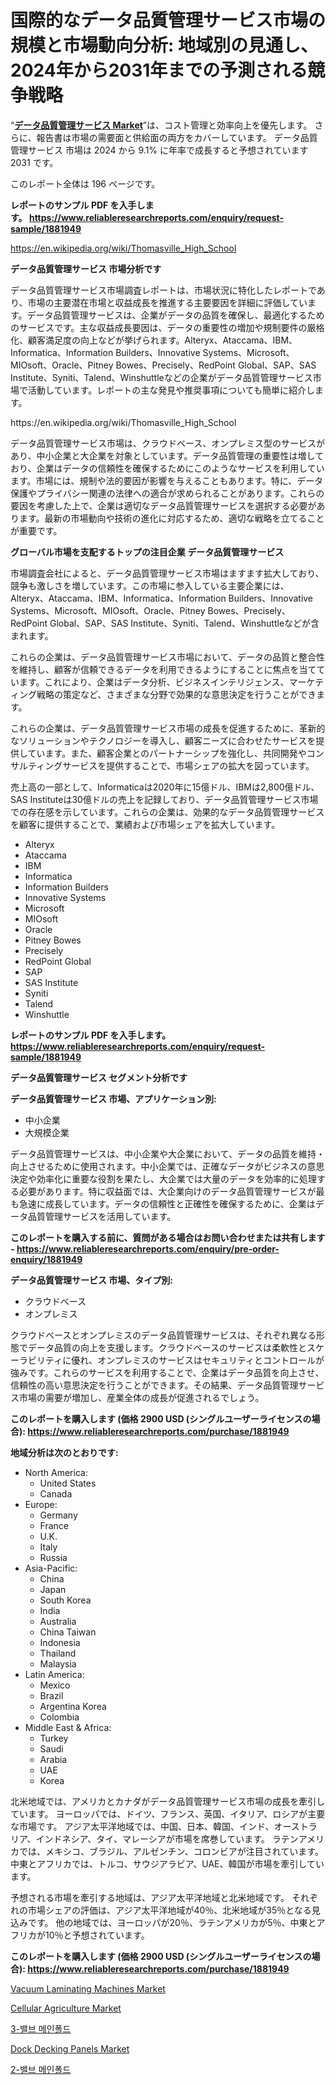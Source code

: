 <p><h1>国際的なデータ品質管理サービス市場の規模と市場動向分析: 地域別の見通し、2024年から2031年までの予測される競争戦略</h1></p><p>&ldquo;<strong><a href="https://www.reliableresearchreports.com/data-quality-management-service-r1881949">データ品質管理サービス Market</a></strong>&rdquo;は、コスト管理と効率向上を優先します。 さらに、報告書は市場の需要面と供給面の両方をカバーしています。 データ品質管理サービス 市場は 2024 から 9.1% に年率で成長すると予想されています2031 です。</p>
<p>このレポート全体は 196 ページです。</p>
<p><strong>レポートのサンプル PDF を入手します。&nbsp;<a href="https://www.reliableresearchreports.com/enquiry/request-sample/1881949">https://www.reliableresearchreports.com/enquiry/request-sample/1881949</a></strong></p>
<p><a href="https://en.wikipedia.org/wiki/Thomasville_High_School">https://en.wikipedia.org/wiki/Thomasville_High_School</a></p>
<p><strong>データ品質管理サービス 市場分析です</strong></p>
<p><p>データ品質管理サービス市場調査レポートは、市場状況に特化したレポートであり、市場の主要潜在市場と収益成長を推進する主要要因を詳細に評価しています。データ品質管理サービスは、企業がデータの品質を確保し、最適化するためのサービスです。主な収益成長要因は、データの重要性の増加や規制要件の厳格化、顧客満足度の向上などが挙げられます。Alteryx、Ataccama、IBM、Informatica、Information Builders、Innovative Systems、Microsoft、MIOsoft、Oracle、Pitney Bowes、Precisely、RedPoint Global、SAP、SAS Institute、Syniti、Talend、Winshuttleなどの企業がデータ品質管理サービス市場で活動しています。レポートの主な発見や推奨事項についても簡単に紹介します。</p></p>
<p>https://en.wikipedia.org/wiki/Thomasville_High_School</p>
<p><p>データ品質管理サービス市場は、クラウドベース、オンプレミス型のサービスがあり、中小企業と大企業を対象としています。データ品質管理の重要性は増しており、企業はデータの信頼性を確保するためにこのようなサービスを利用しています。市場には、規制や法的要因が影響を与えることもあります。特に、データ保護やプライバシー関連の法律への適合が求められることがあります。これらの要因を考慮した上で、企業は適切なデータ品質管理サービスを選択する必要があります。最新の市場動向や技術の進化に対応するため、適切な戦略を立てることが重要です。</p></p>
<p><strong>グローバル市場を支配するトップの注目企業 データ品質管理サービス</strong></p>
<p><p>市場調査会社によると、データ品質管理サービス市場はますます拡大しており、競争も激しさを増しています。この市場に参入している主要企業には、Alteryx、Ataccama、IBM、Informatica、Information Builders、Innovative Systems、Microsoft、MIOsoft、Oracle、Pitney Bowes、Precisely、RedPoint Global、SAP、SAS Institute、Syniti、Talend、Winshuttleなどが含まれます。</p><p>これらの企業は、データ品質管理サービス市場において、データの品質と整合性を維持し、顧客が信頼できるデータを利用できるようにすることに焦点を当てています。これにより、企業はデータ分析、ビジネスインテリジェンス、マーケティング戦略の策定など、さまざまな分野で効果的な意思決定を行うことができます。</p><p>これらの企業は、データ品質管理サービス市場の成長を促進するために、革新的なソリューションやテクノロジーを導入し、顧客ニーズに合わせたサービスを提供しています。また、顧客企業とのパートナーシップを強化し、共同開発やコンサルティングサービスを提供することで、市場シェアの拡大を図っています。</p><p>売上高の一部として、Informaticaは2020年に15億ドル、IBMは2,800億ドル、SAS Instituteは30億ドルの売上を記録しており、データ品質管理サービス市場での存在感を示しています。これらの企業は、効果的なデータ品質管理サービスを顧客に提供することで、業績および市場シェアを拡大しています。</p></p>
<p><ul><li>Alteryx</li><li>Ataccama</li><li>IBM</li><li>Informatica</li><li>Information Builders</li><li>Innovative Systems</li><li>Microsoft</li><li>MIOsoft</li><li>Oracle</li><li>Pitney Bowes</li><li>Precisely</li><li>RedPoint Global</li><li>SAP</li><li>SAS Institute</li><li>Syniti</li><li>Talend</li><li>Winshuttle</li></ul></p>
<p><strong>レポートのサンプル PDF を入手します。 <a href="https://www.reliableresearchreports.com/enquiry/request-sample/1881949">https://www.reliableresearchreports.com/enquiry/request-sample/1881949</a></strong></p>
<p><strong>データ品質管理サービス セグメント分析です</strong></p>
<p><strong>データ品質管理サービス 市場、アプリケーション別:</strong></p>
<p><ul><li>中小企業</li><li>大規模企業</li></ul></p>
<p><p>データ品質管理サービスは、中小企業や大企業において、データの品質を維持・向上させるために使用されます。中小企業では、正確なデータがビジネスの意思決定や効率化に重要な役割を果たし、大企業では大量のデータを効率的に処理する必要があります。特に収益面では、大企業向けのデータ品質管理サービスが最も急速に成長しています。データの信頼性と正確性を確保するために、企業はデータ品質管理サービスを活用しています。</p></p>
<p><strong>このレポートを購入する前に、質問がある場合はお問い合わせまたは共有します - <a href="https://www.reliableresearchreports.com/enquiry/pre-order-enquiry/1881949">https://www.reliableresearchreports.com/enquiry/pre-order-enquiry/1881949</a></strong></p>
<p><strong>データ品質管理サービス 市場、タイプ別:</strong></p>
<p><ul><li>クラウドベース</li><li>オンプレミス</li></ul></p>
<p><p>クラウドベースとオンプレミスのデータ品質管理サービスは、それぞれ異なる形態でデータ品質の向上を支援します。クラウドベースのサービスは柔軟性とスケーラビリティに優れ、オンプレミスのサービスはセキュリティとコントロールが強みです。これらのサービスを利用することで、企業はデータ品質を向上させ、信頼性の高い意思決定を行うことができます。その結果、データ品質管理サービス市場の需要が増加し、産業全体の成長が促進されるでしょう。</p></p>
<p><strong>このレポートを購入します (価格 2900 USD (シングルユーザーライセンスの場合): <a href="https://www.reliableresearchreports.com/purchase/1881949">https://www.reliableresearchreports.com/purchase/1881949</a></strong></p>
<p><strong>地域分析は次のとおりです:</strong></p>
<p><ul>
    <li>
        North America:
        <ul>
            <li>United States</li>
            <li>Canada</li>
        </ul>
    </li>
    <li>
        Europe:
        <ul>
            <li>Germany</li>
            <li>France</li>
            <li>U.K.</li>
            <li>Italy</li>
            <li>Russia</li>
        </ul>
    </li>
    <li>
        Asia-Pacific:
        <ul>
            <li>China</li>
            <li>Japan</li>
            <li>South Korea</li>
            <li>India</li>
            <li>Australia</li>
            <li>China Taiwan</li>
            <li>Indonesia</li>
            <li>Thailand</li>
            <li>Malaysia</li>
        </ul>
    </li>
    <li>
        Latin America:
        <ul>
            <li>Mexico</li>
            <li>Brazil</li>
            <li>Argentina Korea</li>
            <li>Colombia</li>
        </ul>
    </li>
    <li>
        Middle East & Africa:
        <ul>
            <li>Turkey</li>
            <li>Saudi</li>
            <li>Arabia</li>
            <li>UAE</li>
            <li>Korea</li>
        </ul>
    </li>
    </ul></p>
<p><p>北米地域では、アメリカとカナダがデータ品質管理サービス市場の成長を牽引しています。 ヨーロッパでは、ドイツ、フランス、英国、イタリア、ロシアが主要な市場です。 アジア太平洋地域では、中国、日本、韓国、インド、オーストラリア、インドネシア、タイ、マレーシアが市場を席巻しています。 ラテンアメリカでは、メキシコ、ブラジル、アルゼンチン、コロンビアが注目されています。 中東とアフリカでは、トルコ、サウジアラビア、UAE、韓国が市場を牽引しています。</p><p>予想される市場を牽引する地域は、アジア太平洋地域と北米地域です。 それぞれの市場シェアの評価は、アジア太平洋地域が40％、北米地域が35％となる見込みです。 他の地域では、ヨーロッパが20％、ラテンアメリカが5％、中東とアフリカが10％と予想されています。</p></p>
<p><strong>このレポートを購入します (価格 2900 USD (シングルユーザーライセンスの場合): <a href="https://www.reliableresearchreports.com/purchase/1881949">https://www.reliableresearchreports.com/purchase/1881949</a></strong></p>
<p><p><a href="https://medium.com/@gabrieluffman5656/comprehensive-analysis-of-the-global-vacuum-laminating-machines-market-growth-trends-market-17edbe57e4ae">Vacuum Laminating Machines Market</a></p><p><a href="https://www.linkedin.com/pulse/global-cellular-agriculture-market-share-growth-opportunities-zjyvc?trackingId=b3GnjuXiT2KngALFpL%2Fq4w%3D%3D">Cellular Agriculture Market</a></p><p><a href="https://github.com/rcabello548/Market-Research-Report-List-3/blob/main/162457391420.md">3-밸브 메인폴드</a></p><p><a href="https://www.linkedin.com/pulse/future-trends-global-dock-decking-panels-market-insights-analysis-jxxof?trackingId=OU%2BLBg3AT9qAuL0gwD4xHA%3D%3D">Dock Decking Panels Market</a></p><p><a href="https://github.com/KellyLyncyh543964/Market-Research-Report-List-3/blob/main/689988191419.md">2-밸브 메인폴드</a></p></p>